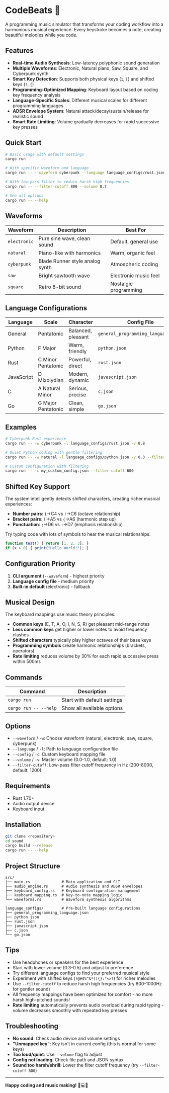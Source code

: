 # CodeBeats 🎵

A programming music simulator that transforms your coding workflow into a harmonious musical experience. Every keystroke becomes a note, creating beautiful melodies while you code.

## Features

- **Real-time Audio Synthesis**: Low-latency polyphonic sound generation
- **Multiple Waveforms**: Electronic, Natural piano, Saw, Square, and Cyberpunk synth
- **Smart Key Detection**: Supports both physical keys (`1`, `[`) and shifted keys (`!`, `{`)
- **Programming-Optimized Mapping**: Keyboard layout based on coding key frequency analysis
- **Language-Specific Scales**: Different musical scales for different programming languages
- **ADSR Envelope System**: Natural attack/decay/sustain/release for realistic sound
- **Smart Rate Limiting**: Volume gradually decreases for rapid successive key presses

## Quick Start

```bash
# Basic usage with default settings
cargo run

# With specific waveform and language
cargo run -- --waveform cyberpunk --language language_configs/rust.json --volume 0.7

# With low-pass filter to reduce harsh high frequencies
cargo run -- --filter-cutoff 800 --volume 0.7

# See all options
cargo run -- --help
```

## Waveforms

| Waveform | Description | Best For |
|----------|-------------|----------|
| `electronic` | Pure sine wave, clean sound | Default, general use |
| `natural` | Piano-like with harmonics | Warm, organic feel |
| `cyberpunk` | Blade Runner style analog synth | Atmospheric coding |
| `saw` | Bright sawtooth wave | Electronic music feel |
| `square` | Retro 8-bit sound | Nostalgic programming |

## Language Configurations

| Language | Scale | Character | Config File |
|----------|-------|-----------|-------------|
| General | Pentatonic | Balanced, pleasant | `general_programming_language.json` |
| Python | F Major | Warm, friendly | `python.json` |
| Rust | C Minor Pentatonic | Powerful, direct | `rust.json` |
| JavaScript | D Mixolydian | Modern, dynamic | `javascript.json` |
| C | A Natural Minor | Serious, precise | `c.json` |
| Go | G Major Pentatonic | Clean, simple | `go.json` |

## Examples

```bash
# Cyberpunk Rust experience
cargo run -- -w cyberpunk -l language_configs/rust.json -v 0.8

# Quiet Python coding with gentle filtering
cargo run -- -w natural -l language_configs/python.json -v 0.3 --filter-cutoff 1000

# Custom configuration with filtering
cargo run -- -c my_custom_config.json --filter-cutoff 600
```

## Shifted Key Support

The system intelligently detects shifted characters, creating richer musical experiences:

- **Number pairs**: `1`→C4 vs `!`→C6 (octave relationship)
- **Bracket pairs**: `[`→A5 vs `{`→A6 (harmonic step up)
- **Punctuation**: `;`→D6 vs `:`→D7 (emphasis relationship)

Try typing code with lots of symbols to hear the musical relationships:
```javascript
function test() { return [1, 2, 3]; }
if (x > 0) { print("Hello World!"); }
```

## Configuration Priority

1. **CLI argument** (`--waveform`) - highest priority
2. **Language config file** - medium priority  
3. **Built-in default** (electronic) - fallback

## Musical Design

The keyboard mappings use music theory principles:

- **Common keys** (E, T, A, O, I, N, S, R) get pleasant mid-range notes
- **Less common keys** get higher or lower notes to avoid frequency clashes
- **Shifted characters** typically play higher octaves of their base keys
- **Programming symbols** create harmonic relationships (brackets, operators)
- **Rate limiting** reduces volume by 30% for each rapid successive press within 500ms

## Commands

| Command | Description |
|---------|-------------|
| `cargo run` | Start with default settings |
| `cargo run -- --help` | Show all available options |

## Options

- `--waveform` / `-w`: Choose waveform (natural, electronic, saw, square, cyberpunk)
- `--language` / `-l`: Path to language configuration file
- `--config` / `-c`: Custom keyboard mapping file
- `--volume` / `-v`: Master volume (0.0-1.0, default: 1.0)
- `--filter-cutoff`: Low-pass filter cutoff frequency in Hz (200-8000, default: 1200)

## Requirements

- Rust 1.70+
- Audio output device
- Keyboard input

## Installation

```bash
git clone <repository>
cd sound
cargo build --release
cargo run -- --help
```

## Project Structure

```
src/
├── main.rs              # Main application and CLI
├── audio_engine.rs      # Audio synthesis and ADSR envelopes
├── keyboard_config.rs   # Keyboard configuration management
├── keyboard_mapping.rs  # Key-to-note mapping logic
└── waveforms.rs         # Waveform synthesis algorithms

language_configs/        # Pre-built language configurations
├── general_programming_language.json
├── python.json
├── rust.json
├── javascript.json
├── c.json
└── go.json
```

## Tips

- Use headphones or speakers for the best experience
- Start with lower volume (0.3-0.5) and adjust to preference
- Try different language configs to find your preferred musical style
- Experiment with shifted keys (`!@#$%^&*(){}:"<>?`) for richer melodies
- Use `--filter-cutoff` to reduce harsh high frequencies (try 800-1000Hz for gentler sound)
- All frequency mappings have been optimized for comfort - no more harsh high-pitched sounds!
- **Rate limiting** automatically prevents audio overload during rapid typing - volume decreases smoothly with repeated key presses

## Troubleshooting

- **No sound**: Check audio device and volume settings
- **"Unmapped key"**: Key isn't in current config (this is normal for some keys)
- **Too loud/quiet**: Use `--volume` flag to adjust
- **Config not loading**: Check file path and JSON syntax
- **Sound too harsh/shrill**: Lower the filter cutoff frequency (try `--filter-cutoff 800`)

---

**Happy coding and music making!** 🎵💻✨
